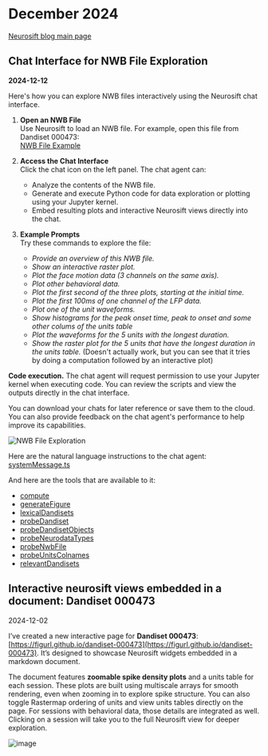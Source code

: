 # December 2024

[Neurosift blog main page](https://magland.github.io/neurosift-blog)

## Chat Interface for NWB File Exploration

**2024-12-12**

Here's how you can explore NWB files interactively using the Neurosift chat interface.

1. **Open an NWB File**  
   Use Neurosift to load an NWB file. For example, open this file from Dandiset 000473:  
   [NWB File Example](https://neurosift.app/?p=/nwb&url=https://api.dandiarchive.org/api/assets/309f7aaf-e821-409c-afa5-d2db0b109b06/download/&dandisetId=000473&dandisetVersion=draft)

2. **Access the Chat Interface**  
   Click the chat icon on the left panel. The chat agent can:
   - Analyze the contents of the NWB file.
   - Generate and execute Python code for data exploration or plotting using your Jupyter kernel.
   - Embed resulting plots and interactive Neurosift views directly into the chat.

3. **Example Prompts**  
   Try these commands to explore the file:
   - *Provide an overview of this NWB file.*
   - *Show an interactive raster plot.*
   - *Plot the face motion data (3 channels on the same axis).*
   - *Plot other behavioral data.*
   - *Plot the first second of the three plots, starting at the initial time.*
   - *Plot the first 100ms of one channel of the LFP data.*
   - *Plot one of the unit waveforms.*
   - *Show histograms for the peak onset time, peak to onset and some other colums of the units table*
   - *Plot the waveforms for the 5 units with the longest duration.*
   - *Show the raster plot for the 5 units that have the longest duration in the units table.* (Doesn't actually work, but you can see that it tries by doing a computation followed by an interactive plot)

**Code execution.**  The chat agent will request permission to use your Jupyter kernel when executing code. You can review the scripts and view the outputs directly in the chat interface.

You can download your chats for later reference or save them to the cloud. You can also provide feedback on the chat agent's performance to help improve its capabilities.

![NWB File Exploration](https://github.com/user-attachments/assets/fa6c20db-ae82-42f0-8c27-7aecbe07e15a)

Here are the natural language instructions to the chat agent:
[systemMessage.ts](https://github.com/flatironinstitute/neurosift/blob/main/gui/src/neurosift-lib/pages/ChatPage/systemMessage.ts)

And here are the tools that are available to it:
* [compute](https://github.com/flatironinstitute/neurosift/blob/main/gui/src/neurosift-lib/pages/ChatPage/tools/compute.ts)
* [generateFigure](https://github.com/flatironinstitute/neurosift/blob/main/gui/src/neurosift-lib/pages/ChatPage/tools/generateFigure.ts)
* [lexicalDandisets](https://github.com/flatironinstitute/neurosift/blob/main/gui/src/neurosift-lib/pages/ChatPage/tools/lexicalDandisets.ts)
* [probeDandiset](https://github.com/flatironinstitute/neurosift/blob/main/gui/src/neurosift-lib/pages/ChatPage/tools/probeDandiset.ts)
* [probeDandisetObjects](https://github.com/flatironinstitute/neurosift/blob/main/gui/src/neurosift-lib/pages/ChatPage/tools/probeDandisetObjects.ts)
* [probeNeurodataTypes](https://github.com/flatironinstitute/neurosift/blob/main/gui/src/neurosift-lib/pages/ChatPage/tools/probeNeurodataTypes.ts)
* [probeNwbFile](https://github.com/flatironinstitute/neurosift/blob/main/gui/src/neurosift-lib/pages/ChatPage/tools/probeNwbFile.ts)
* [probeUnitsColnames](https://github.com/flatironinstitute/neurosift/blob/main/gui/src/neurosift-lib/pages/ChatPage/tools/probeUnitsColnames.ts)
* [relevantDandisets](https://github.com/flatironinstitute/neurosift/blob/main/gui/src/neurosift-lib/pages/ChatPage/tools/relevantDandisets.ts)


## Interactive neurosift views embedded in a document: Dandiset 000473

2024-12-02

I’ve created a new interactive page for **Dandiset 000473**: [https://figurl.github.io/dandiset-000473](https://figurl.github.io/dandiset-000473). It’s designed to showcase Neurosift widgets embedded in a markdown document.

The document features **zoomable spike density plots** and a units table for each session. These plots are built using multiscale arrays for smooth rendering, even when zooming in to explore spike structure. You can also toggle Rastermap ordering of units and view units tables directly on the page. For sessions with behavioral data, those details are integrated as well. Clicking on a session will take you to the full Neurosift view for deeper exploration.

![image](https://github.com/user-attachments/assets/f71969a3-728f-477e-b559-1629c1ce5ab1)


